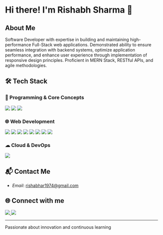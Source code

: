# Hi there! I'm Rishabh Sharma 👋

## About Me
Software Developer with expertise in building and maintaining high-performance Full-Stack web applications. Demonstrated ability
to ensure seamless integration with backend systems, optimize application performance, and enhance user experience through implementation
of responsive design principles. Proficient in MERN Stack, RESTful APIs, and agile methodologies.

## 🛠 Tech Stack

### 📝 Programming & Core Concepts
<p align="left">
<img src="https://img.shields.io/badge/Java-007396?style=for-the-badge&logo=java&logoColor=white" />
<img src="https://img.shields.io/badge/Spring-6DB33F?style=for-the-badge&logo=spring&logoColor=white" />
<img src="https://img.shields.io/badge/MySQL-4479A1?style=for-the-badge&logo=mysql&logoColor=white" />
</p>

### 🌐 Web Development
<p align="left">
<img src="https://img.shields.io/badge/React-61DAFB?style=for-the-badge&logo=react&logoColor=black" />
<img src="https://img.shields.io/badge/Next.js-000000?style=for-the-badge&logo=nextdotjs&logoColor=white" />
<img src="https://img.shields.io/badge/HTML5-E34F26?style=for-the-badge&logo=html5&logoColor=white" />
<img src="https://img.shields.io/badge/CSS3-1572B6?style=for-the-badge&logo=css3&logoColor=white" />
<img src="https://img.shields.io/badge/JavaScript-F7DF1E?style=for-the-badge&logo=javascript&logoColor=black" />
<img src="https://img.shields.io/badge/MongoDB-47A248?style=for-the-badge&logo=mongodb&logoColor=white" />
<img src="https://img.shields.io/badge/Prisma-2D3748?style=for-the-badge&logo=prisma&logoColor=white" />
<img src="https://img.shields.io/badge/Socket.io-010101?style=for-the-badge&logo=socketdotio&logoColor=white" />
</p>

### ☁ Cloud & DevOps
<p align="left">
<img src="https://img.shields.io/badge/AWS-232F3E?style=for-the-badge&logo=amazon-aws&logoColor=white" />
</p>

## 📬 Contact Me
- *Email*: rishabhar1974@gmail.com

## 🌐 Connect with me
<p align="left">
  <a href="https://www.linkedin.com/in/rishabh-sharma25/">
    <img src="https://img.shields.io/badge/LinkedIn-0077B5?style=for-the-badge&logo=linkedin&logoColor=white" />
  </a>
  <a href="https://worthyjobs-tech.vercel.app/Rishabh%20Sharma?id=1Icgw0BSzTxU3Ruv1eAhu-TuNXyT_otTf">
    <img src="https://img.shields.io/badge/My Website-000000?style=for-the-badge&logo=googlechrome&logoColor=white" />
  </a>
</p>

---
Passionate about innovation and continuous learning
